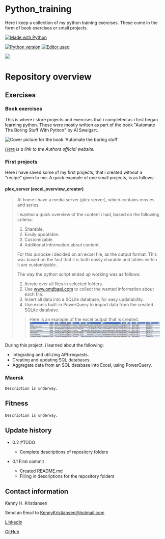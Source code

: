 # Python_training
Here i keep a collection of my python training exercises.
These come in the form of book exercises or small projects.

[![Made with Python](http://ForTheBadge.com/images/badges/made-with-python.svg)](https://www.python.org/)

[![Python version][python-image]][python-url]
[![Editor used][Pycharm-image]][pycharm-url]


![](header.png)

# Repository overview

## Exercises

### Book exercises

This is where i store projects and exercises that i completed as i first began learning python.
These were mostly written as part of the book "Automate The Boring Stuff With Python" by Al Sweigart.

<img src="https://automatetheboringstuff.com/images/automate_2e_cover.png" width="150" height="200" alt="Cover picture for the book 'Automate the boring stuff'"/>

_[Here][automate_the_boring_stuff-url] is a link to the Authors official website._



### First projects
Here i have saved some of my first projects, that i created without a "recipe" given to me.
A quick example of one small projects, is as follows:

#### plex_server (excel_overview_creator)
> At home i have a media server (plex server), which contains movies and series.
>
> I wanted a quick overview of the content i had, based on the following criteria:
>   1. Sharable.
>   2. Easily updatable.
>   3. Customizable.
>   4. Additional information about content.
>
> For this purpose i decided on an excel file, as the output format. This was based on the fact that it is both easily sharable and tables within it are customizable.
>
> The way the python script ended up working was as follows: 
>   1. Iterate over all files in selected folders.
>   2. Use www.omdbapi.com to collect the wanted information about each file.
>   3. Insert all data into a SQLite database, for easy updatability.
>   4. Use excels built-in PowerQuery to import data from the created SQLite database.
>
>>Here is an example of the excel output that is created.
>![excel_overview_example_picture]

During this project, i learned about the following:

* Integrating and utilizing API-requests.
* Creating and updating SQL databases.
* Aggregate data from an SQL database into Excel, using PowerQuery.

### Maersk

```
Description is underway.
```

## Fitness

```
Description is underway.
```


## Update history

* 0.2 #TODO
    * Complete descriptions of repository folders

* 0.1 First commit
    * Created README.md
    * Filling in descriptions for the repository folders

## Contact information

Kenny H. Kristiansen

Send an Email to <a href = "mailto: KennyKristiansen@hotmail.com">KennyKristiansen@hotmail.com</a>

[LinkedIn](https://www.linkedin.com/in/kenny-kristiansen/)

[GitHub](https://github.com/kennykristiansen)


<!-- Markdown link & img dfn's -->
[python-image]: https://img.shields.io/badge/Python-3.7-Green
[python-url]: https://www.python.org/
[pycharm-image]: https://img.shields.io/badge/Pycharm-2020.2.320-brightgreen
[pycharm-url]: https://www.jetbrains.com/pycharm/
[automate_the_boring_stuff-image]: https://automatetheboringstuff.com/images/automate_2e_cover.png
[automate_the_boring_stuff-url]: https://automatetheboringstuff.com/2e/chapter0/
[excel_overview_example_picture]: excel_overview.png
[wiki]: https://github.com/yourname/yourproject/wiki